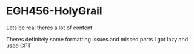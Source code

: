 # EGH456-HolyGrail
Lets be real theres a lot of content


Theres definitely some formatting issues and missed parts I got lazy and used GPT
